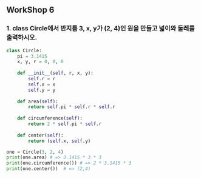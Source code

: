 ## WorkShop 6

### 1. class Circle에서 반지름 3,  x, y가 (2, 4)인 원을 만들고 넓이와 둘레를 출력하시오.



```Python
class Circle:
    pi = 3.1415
    x, y, r = 0, 0, 0
    
    def __init__(self, r, x, y):
        self.r = r
        self.x = x
        self.y = y
    
    def area(self):
        return self.pi * self.r * self.r
    
    def circumference(self):
        return 2 * self.pi * self.r
    
    def center(self):
        return (self.x, self.y)
```

```python
one = Circle(3, 2, 4)
print(one.area) # => 3.1415 * 3 * 3
print(one.circumference()) # => 2 * 3.1415 * 3
print(one.center())  # => (2,4)
```

